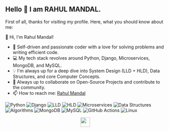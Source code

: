 ## Hello 👋 I am RAHUL MANDAL.



First of all, thanks for visiting my profile. Here, what you should know about me:

👋 Hi, I'm Rahul Mandal!

- 🔧 Self-driven and passionate coder with a love for solving problems and writing efficient code.
- 💻 My tech stack revolves around Python, Django, Microservices, MongoDB, and MySQL.
- 💡 I'm always up for a deep dive into System Design (LLD + HLD), Data Structures, and core Computer Concepts.
- 🤝 Always up to collaborate on Open-Source Projects and contribute to the community.
- 📫 How to reach me: <a href="https://www.linkedin.com/in/rahul-mandal-b742a3210/" target="_blank">Rahul Mandal</a>

<!-- ----------- TECH STACK SECTION ------------ -->

<!-- ----------- TECH STACK SECTION ------------ -->

![Python](https://img.shields.io/badge/python-3670A0?style=for-the-badge&logo=python&logoColor=ffdd54)
![Django](https://img.shields.io/badge/django-%23092E20.svg?style=for-the-badge&logo=django&logoColor=white)
![LLD](https://img.shields.io/badge/LLD-%2300599C.svg?style=for-the-badge&logo=blueprint&logoColor=white)
![HLD](https://img.shields.io/badge/HLD-%2300599C.svg?style=for-the-badge&logo=architecture&logoColor=white)
![Microservices](https://img.shields.io/badge/Microservices-%2300C4CC.svg?style=for-the-badge&logo=microservices&logoColor=white)
![Data Structures](https://img.shields.io/badge/Data%20Structures-%2300599C.svg?style=for-the-badge&logo=databases&logoColor=white)
![Algorithms](https://img.shields.io/badge/Algorithms-%2300599C.svg?style=for-the-badge&logo=algorithms&logoColor=white)
![MongoDB](https://img.shields.io/badge/MongoDB-%2347A248.svg?style=for-the-badge&logo=mongodb&logoColor=white)
![MySQL](https://img.shields.io/badge/mysql-%2300f.svg?style=for-the-badge&logo=mysql&logoColor=white)
![GitHub Actions](https://img.shields.io/badge/githubactions-%232671E5.svg?style=for-the-badge&logo=githubactions&logoColor=white)
![Linux](https://img.shields.io/badge/Linux-FCC624?style=for-the-badge&logo=linux&logoColor=black)



<p align="center">
  <a href="https://www.linkedin.com/in/rahul-mandal-b742a3210/" target="_blank"><img src="https://cdn.jsdelivr.net/npm/simple-icons@3.0.1/icons/linkedin.svg" height="30" width="30"></a>
</p>
